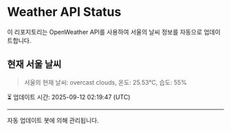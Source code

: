 
# Weather API Status

이 리포지토리는 OpenWeather API를 사용하여 서울의 날씨 정보를 자동으로 업데이트합니다.

## 현재 서울 날씨
> 서울의 현재 날씨: overcast clouds, 온도: 25.53°C, 습도: 55%

⏳ 업데이트 시간: 2025-09-12 02:19:47 (UTC)

---
자동 업데이트 봇에 의해 관리됩니다.
